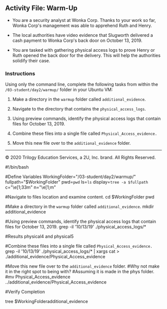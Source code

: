 ## Activity File: Warm-Up

- You are a security analyst at Wonka Corp. Thanks to your work so far, Wonka Corp's management was able to apprehend Ruth and Henry.

- The local authorities have video evidence that Slugworth delivered a cash payment to Wonka Corp's back door on October 13, 2019.

- You are tasked with gathering physical access logs to prove Henry or Ruth opened the back door for the delivery. This will help the authorities solidify their case.

### Instructions

Using only the command line, complete the following tasks from within the `/03-student/day2/warmup/` folder in your Ubuntu VM:
  
  1. Make a directory in the `warmup` folder called `additional_evidence`.

  2. Navigate to the directory that contains the `physical_access_logs`.

  3. Using preview commands, identify the physical access logs that contain files for October 13, 2019.

  4. Combine these files into a single file called `Physical_Access_evidence.`
  
  5. Move this new file over to the `additional_evidence` folder.
  
---
© 2020 Trilogy Education Services, a 2U, Inc. brand. All Rights Reserved.

#!/bin/bash

#Define Variables
WorkingFolder="/03-student/day2/warmup/"
fullpath="$WorkingFolder"
pwd=`pwd`
ls=`ls`
display=`tree -a $fullpath`
c="\e[1;33m"
n="\e[1;m"

#Navigate to files location and examine content.
cd $WorkingFolder
pwd 

#Make a directory in the `warmup` folder called `additional_evidence`.
mkdir additional_evidence

#Using preview commands, identify the physical access logs that contain files for October 13, 2019.
grep -il '10/13/19' ./physical_access_logs/*

#Results
physical4 and physical5

#Combine these files into a single file called `Physical_Access_evidence.`
grep -il '10/13/19' ./physical_access_logs/* | xargs cat > ./additional_evidence/Physical_Access_evidence

#Move this new file over to the `additional_evidence` folder.
#Why not make it in the right spot to being with?
#Assuming it is made in the phys folder.
#mv Physical_Access_evidence ../additional_evidence/Physical_Access_evidence

#Verify Completion

tree $WorkingFolderadditional_evidence